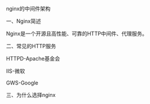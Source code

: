 nginx的中间件架构

一、Nginx简述

Nginx是一个开源且高性能、可靠的HTTP中间件、代理服务。

二、常见的HTTP服务

HTTPD-Apache基金会

IIS-微软

GWS-Google

三、为什么选择nginx

